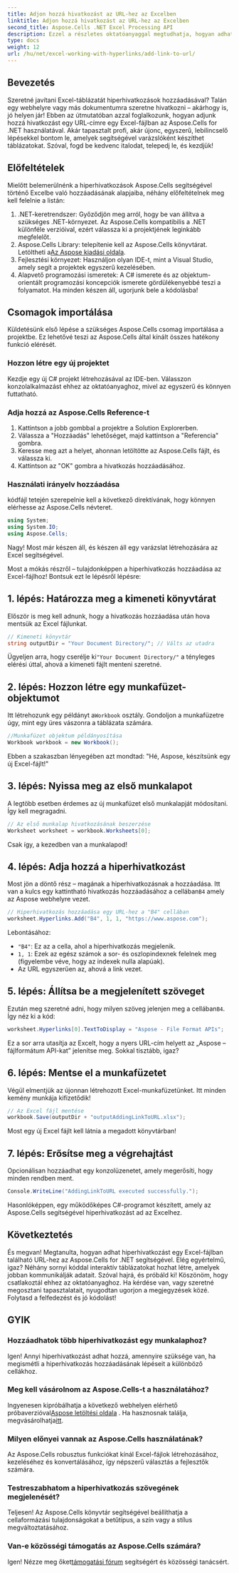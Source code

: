 ```yaml
---
title: Adjon hozzá hivatkozást az URL-hez az Excelben
linktitle: Adjon hozzá hivatkozást az URL-hez az Excelben
second_title: Aspose.Cells .NET Excel Processing API
description: Ezzel a részletes oktatóanyaggal megtudhatja, hogyan adhat hozzá egyszerűen egy URL-hivatkozást az Excelben az Aspose.Cells for .NET segítségével. Egyszerűsítse táblázatait.
type: docs
weight: 12
url: /hu/net/excel-working-with-hyperlinks/add-link-to-url/
---
```

## Bevezetés
Szeretné javítani Excel-táblázatát hiperhivatkozások hozzáadásával? Talán egy webhelyre vagy más dokumentumra szeretne hivatkozni – akárhogy is, jó helyen jár! Ebben az útmutatóban azzal foglalkozunk, hogyan adjunk hozzá hivatkozást egy URL-címre egy Excel-fájlban az Aspose.Cells for .NET használatával. Akár tapasztalt profi, akár újonc, egyszerű, lebilincselő lépésekkel bontom le, amelyek segítségével varázslóként készíthet táblázatokat. Szóval, fogd be kedvenc italodat, telepedj le, és kezdjük!
## Előfeltételek
Mielőtt belemerülnénk a hiperhivatkozások Aspose.Cells segítségével történő Excelbe való hozzáadásának alapjaiba, néhány előfeltételnek meg kell felelnie a listán:
1. .NET-keretrendszer: Győződjön meg arról, hogy be van állítva a szükséges .NET-környezet. Az Aspose.Cells kompatibilis a .NET különféle verzióival, ezért válassza ki a projektjének leginkább megfelelőt.
2. Aspose.Cells Library: telepítenie kell az Aspose.Cells könyvtárat. Letöltheti a[Az Aspose kiadási oldala](https://releases.aspose.com/cells/net/).
3. Fejlesztési környezet: Használjon olyan IDE-t, mint a Visual Studio, amely segít a projektek egyszerű kezelésében.
4. Alapvető programozási ismeretek: A C# ismerete és az objektum-orientált programozási koncepciók ismerete gördülékenyebbé teszi a folyamatot.
Ha minden készen áll, ugorjunk bele a kódolásba!
## Csomagok importálása
Küldetésünk első lépése a szükséges Aspose.Cells csomag importálása a projektbe. Ez lehetővé teszi az Aspose.Cells által kínált összes hatékony funkció elérését.
### Hozzon létre egy új projektet
Kezdje egy új C# projekt létrehozásával az IDE-ben. Válasszon konzolalkalmazást ehhez az oktatóanyaghoz, mivel az egyszerű és könnyen futtatható.
### Adja hozzá az Aspose.Cells Reference-t
1. Kattintson a jobb gombbal a projektre a Solution Explorerben.
2. Válassza a "Hozzáadás" lehetőséget, majd kattintson a "Referencia" gombra.
3. Keresse meg azt a helyet, ahonnan letöltötte az Aspose.Cells fájlt, és válassza ki.
4. Kattintson az "OK" gombra a hivatkozás hozzáadásához.
### Használati irányelv hozzáadása
kódfájl tetején szerepelnie kell a következő direktívának, hogy könnyen elérhesse az Aspose.Cells névteret.
```csharp
using System;
using System.IO;
using Aspose.Cells;
```
Nagy! Most már készen áll, és készen áll egy varázslat létrehozására az Excel segítségével.

Most a mókás részről – tulajdonképpen a hiperhivatkozás hozzáadása az Excel-fájlhoz! Bontsuk ezt le lépésről lépésre:
## 1. lépés: Határozza meg a kimeneti könyvtárat
Először is meg kell adnunk, hogy a hivatkozás hozzáadása után hova mentsük az Excel fájlunkat. 
```csharp
// Kimeneti könyvtár
string outputDir = "Your Document Directory/"; // Válts az utadra
```
 Ügyeljen arra, hogy cserélje ki`"Your Document Directory/"` a tényleges elérési úttal, ahová a kimeneti fájlt menteni szeretné. 
## 2. lépés: Hozzon létre egy munkafüzet-objektumot
 Itt létrehozunk egy példányt a`Workbook` osztály. Gondoljon a munkafüzetre úgy, mint egy üres vászonra a táblázata számára.
```csharp
//Munkafüzet objektum példányosítása
Workbook workbook = new Workbook();
```
Ebben a szakaszban lényegében azt mondtad: "Hé, Aspose, készítsünk egy új Excel-fájlt!"
## 3. lépés: Nyissa meg az első munkalapot
A legtöbb esetben érdemes az új munkafüzet első munkalapját módosítani. Így kell megragadni.
```csharp
// Az első munkalap hivatkozásának beszerzése
Worksheet worksheet = workbook.Worksheets[0];
```
Csak így, a kezedben van a munkalapod!
## 4. lépés: Adja hozzá a hiperhivatkozást
Most jön a döntő rész – magának a hiperhivatkozásnak a hozzáadása. Itt van a kulcs egy kattintható hivatkozás hozzáadásához a cellában`B4` amely az Aspose webhelyre vezet.
```csharp
// Hiperhivatkozás hozzáadása egy URL-hez a "B4" cellában
worksheet.Hyperlinks.Add("B4", 1, 1, "https://www.aspose.com");
```
Lebontásához:
- `"B4"`: Ez az a cella, ahol a hiperhivatkozás megjelenik.
- `1, 1`: Ezek az egész számok a sor- és oszlopindexnek felelnek meg (figyelembe véve, hogy az indexek nulla alapúak).
- Az URL egyszerűen az, ahová a link vezet.
## 5. lépés: Állítsa be a megjelenített szöveget
 Ezután meg szeretné adni, hogy milyen szöveg jelenjen meg a cellában`B4`. Így néz ki a kód:
```csharp
worksheet.Hyperlinks[0].TextToDisplay = "Aspose - File Format APIs";
```
Ez a sor arra utasítja az Excelt, hogy a nyers URL-cím helyett az „Aspose – fájlformátum API-kat” jelenítse meg. Sokkal tisztább, igaz?
## 6. lépés: Mentse el a munkafüzetet
Végül elmentjük az újonnan létrehozott Excel-munkafüzetünket. Itt minden kemény munkája kifizetődik!
```csharp
// Az Excel fájl mentése
workbook.Save(outputDir + "outputAddingLinkToURL.xlsx");
```
Most egy új Excel fájlt kell látnia a megadott könyvtárban!
## 7. lépés: Erősítse meg a végrehajtást
Opcionálisan hozzáadhat egy konzolüzenetet, amely megerősíti, hogy minden rendben ment.
```csharp
Console.WriteLine("AddingLinkToURL executed successfully.");
```
Hasonlóképpen, egy működőképes C#-programot készített, amely az Aspose.Cells segítségével hiperhivatkozást ad az Excelhez.
## Következtetés
És megvan! Megtanulta, hogyan adhat hiperhivatkozást egy Excel-fájlban található URL-hez az Aspose.Cells for .NET segítségével. Elég egyértelmű, igaz? Néhány sornyi kóddal interaktív táblázatokat hozhat létre, amelyek jobban kommunikálják adatait. Szóval hajrá, és próbáld ki!
Köszönöm, hogy csatlakoztál ehhez az oktatóanyaghoz. Ha kérdése van, vagy szeretné megosztani tapasztalatait, nyugodtan ugorjon a megjegyzések közé. Folytasd a felfedezést és jó kódolást!
## GYIK
### Hozzáadhatok több hiperhivatkozást egy munkalaphoz?  
Igen! Annyi hiperhivatkozást adhat hozzá, amennyire szüksége van, ha megismétli a hiperhivatkozás hozzáadásának lépéseit a különböző cellákhoz.
### Meg kell vásárolnom az Aspose.Cells-t a használatához?  
 Ingyenesen kipróbálhatja a következő webhelyen elérhető próbaverzióval[Aspose letöltési oldala](https://releases.aspose.com/) . Ha hasznosnak találja, megvásárolhatja[itt](https://purchase.aspose.com/buy).
### Milyen előnyei vannak az Aspose.Cells használatának?  
Az Aspose.Cells robusztus funkciókat kínál Excel-fájlok létrehozásához, kezeléséhez és konvertálásához, így népszerű választás a fejlesztők számára.
### Testreszabhatom a hiperhivatkozás szövegének megjelenését?  
Teljesen! Az Aspose.Cells könyvtár segítségével beállíthatja a cellaformázási tulajdonságokat a betűtípus, a szín vagy a stílus megváltoztatásához.
### Van-e közösségi támogatás az Aspose.Cells számára?  
 Igen! Nézze meg őket[támogatási fórum](https://forum.aspose.com/c/cells/9) segítségért és közösségi tanácsért.